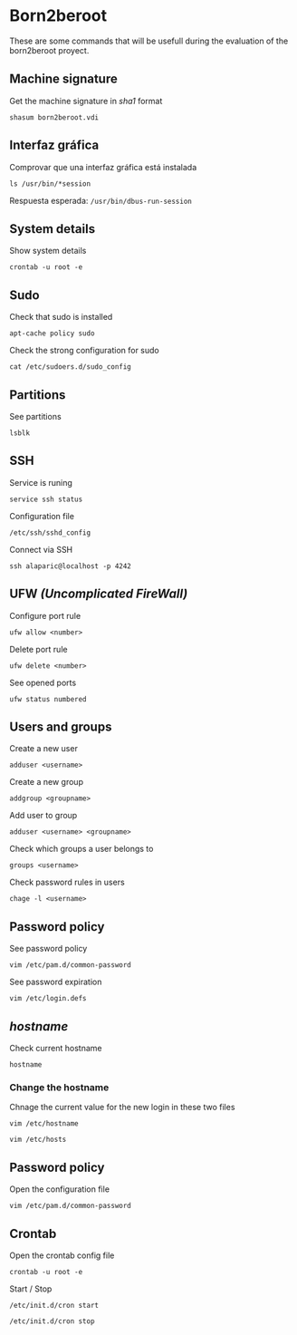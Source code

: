 # Born2beroot

These are some commands that will be usefull during the evaluation of the born2beroot proyect.

## Machine signature

Get the machine signature in *sha1* format

```
shasum born2beroot.vdi
```

## Interfaz gráfica

Comprovar que una interfaz gráfica está instalada

```
ls /usr/bin/*session
```

Respuesta esperada: `/usr/bin/dbus-run-session`

## System details

Show system details

```
crontab -u root -e
```

## Sudo

Check that sudo is installed

```
apt-cache policy sudo
```

Check the strong configuration for sudo

```
cat /etc/sudoers.d/sudo_config
```

## Partitions

See partitions

```
lsblk
```

## SSH

Service is runing

```
service ssh status
```

Configuration file

```
/etc/ssh/sshd_config
```

Connect via SSH

```
ssh alaparic@localhost -p 4242
```

## UFW _(Uncomplicated FireWall)_

Configure port rule

```
ufw allow <number>
```

Delete port rule

```
ufw delete <number>
```

See opened ports

```
ufw status numbered
```

## Users and groups

Create a new user

```
adduser <username>
```

Create a new group

```
addgroup <groupname>
```

Add user to group

```
adduser <username> <groupname>
```

Check which groups a user belongs to

```
groups <username>
```

Check password rules in users

```
chage -l <username>
```

## Password policy

See password policy

```
vim /etc/pam.d/common-password
```

See password expiration

```
vim /etc/login.defs
```

## _hostname_

Check current hostname

```
hostname
```

### Change the hostname

Chnage the current value for the new login in these two files

```
vim /etc/hostname
```

```
vim /etc/hosts
```

## Password policy

Open the configuration file

```
vim /etc/pam.d/common-password
```

## Crontab

Open the crontab config file

```
crontab -u root -e
```

Start / Stop

```
/etc/init.d/cron start

/etc/init.d/cron stop
```
